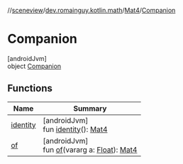 //[sceneview](../../../../index.md)/[dev.romainguy.kotlin.math](../../index.md)/[Mat4](../index.md)/[Companion](index.md)

# Companion

[androidJvm]\
object [Companion](index.md)

## Functions

| Name | Summary |
|---|---|
| [identity](identity.md) | [androidJvm]<br>fun [identity](identity.md)(): [Mat4](../index.md) |
| [of](of.md) | [androidJvm]<br>fun [of](of.md)(vararg a: [Float](https://kotlinlang.org/api/latest/jvm/stdlib/kotlin/-float/index.html)): [Mat4](../index.md) |
